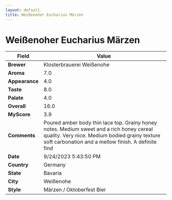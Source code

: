 ```yaml
---
layout: default
title: Weißenoher Eucharius Märzen
---
```


# Weißenoher Eucharius Märzen

| Field         | Value                                                                                                   |
|---------------|---------------------------------------------------------------------------------------------------------|
| **Brewer**    | Klosterbrauerei Weißenohe                                                                                        |
| **Aroma**     | 7.0                                                                                         |
| **Appearance**| 4.0                                                                                    |
| **Taste**     | 8.0                                                                                         |
| **Palate**    | 4.0                                                                                        |
| **Overall**   | 16.0                                                                                       |
| **MyScore**   | 3.9                                                                                       |
| **Comments**  | Poured amber body thin lace top. Grainy honey notes. Medium sweet and a rich honey cereal quality. Very nice. Medium bodied grainy texture soft carbonation and a mellow finish. A definite find                                                                                       |
| **Date**      | 9/24/2023 5:43:50 PM                                                                                          |
| **Country**   | Germany                                                                                       |
| **State**     | Bavaria                                                                                         |
| **City**      | Weißenohe                                                                                          |
| **Style**     | Märzen / Oktoberfest Bier                                                                                         |
